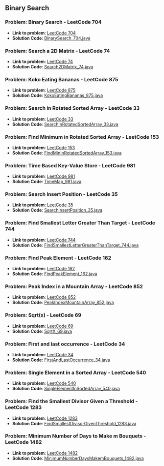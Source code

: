 ## Binary Search

### Problem: Binary Search  - LeetCode 704

- **Link to problem**: [LeetCode 704](https://leetcode.com/problems/binary-search/)
- **Solution Code**: [BinarySearch_704.java](BinarySearch_704.java)

### Problem: Search a 2D Matrix  - LeetCode 74

- **Link to problem**: [LeetCode 74](https://leetcode.com/problems/search-a-2d-matrix/)
- **Solution Code**: [Search2DMatrix_74.java](Search2DMatrix_74.java)

### Problem: Koko Eating Bananas  - LeetCode 875

- **Link to problem**: [LeetCode 875](https://leetcode.com/problems/koko-eating-bananas/)
- **Solution Code**: [KokoEatingBananas_875.java](KokoEatingBananas_875.java)

### Problem: Search in Rotated Sorted Array  - LeetCode 33

- **Link to problem**: [LeetCode 33](https://leetcode.com/problems/search-in-rotated-sorted-array/)
- **Solution Code**: [SearchInRotatedSortedArray_33.java](SearchInRotatedSortedArray_33.java)

### Problem: Find Minimum in Rotated Sorted Array  - LeetCode 153

- **Link to problem**: [LeetCode 153](https://leetcode.com/problems/find-minimum-in-rotated-sorted-array/)
- **Solution Code**: [FindMinInRotatedSortedArray_153.java](FindMinInRotatedSortedArray_153.java)

### Problem: Time Based Key-Value Store  - LeetCode 981

- **Link to problem**: [LeetCode 981](https://leetcode.com/problems/time-based-key-value-store/)
- **Solution Code**: [TimeMap_981.java](TimeMap_981.java)

### Problem: Search Insert Position  - LeetCode 35

- **Link to problem**: [LeetCode 35](https://leetcode.com/problems/search-insert-position/)
- **Solution Code**: [SearchInsertPosition_35.java](SearchInsertPosition_35.java)

### Problem: Find Smallest Letter Greater Than Target  - LeetCode 744

- **Link to problem**: [LeetCode 744](https://leetcode.com/problems/find-smallest-letter-greater-than-target/)
- **Solution Code**: [FindSmallestLetterGreaterThanTarget_744.java](FindSmallestLetterGreaterThanTarget_744.java)

### Problem: Find Peak Element - LeetCode 162

- **Link to problem**: [LeetCode 162](https://leetcode.com/problems/find-peak-element/)
- **Solution Code**: [FindPeakElement_162.java](FindPeakElement_162.java)

### Problem: Peak Index in a Mountain Array - LeetCode 852

- **Link to problem**: [LeetCode 852](https://leetcode.com/problems/peak-index-in-a-mountain-array/)
- **Solution Code**: [PeakIndexMountainArray_852.java](PeakIndexMountainArray_852.java)

### Problem: Sqrt(x) - LeetCode 69

- **Link to problem**: [LeetCode 69](https://leetcode.com/problems/sqrtx/)
- **Solution Code**: [SqrtX_69.java](SqrtX_69.java)

### Problem: First and last occurrence - LeetCode 34

- **Link to problem**: [LeetCode 34](https://leetcode.com/problems/find-first-and-last-position-of-element-in-sorted-array/)
- **Solution Code**: [FirstAndLastOccurrence_34.java](FirstAndLastOccurrence_34.java)

### Problem: Single Element in a Sorted Array - LeetCode 540

- **Link to problem**: [LeetCode 540](https://leetcode.com/problems/single-element-in-a-sorted-array/)
- **Solution Code**: [SingleElementInSortedArray_540.java](SingleElementInSortedArray_540.java)

### Problem: Find the Smallest Divisor Given a Threshold - LeetCode 1283

- **Link to problem**: [LeetCode 1283](https://leetcode.com/problems/find-the-smallest-divisor-given-a-threshold/)
- **Solution Code**: [FindSmallestDivisorGivenThreshold_1283.java](FindSmallestDivisorGivenThreshold_1283.java)

### Problem: Minimum Number of Days to Make m Bouquets - LeetCode 1482

- **Link to problem**: [LeetCode 1482](https://leetcode.com/problems/minimum-number-of-days-to-make-m-bouquets/)
- **Solution Code**: [MinimumNumberDaysMakemBouquets_1482.java](MinimumNumberDaysMakemBouquets_1482.java)
